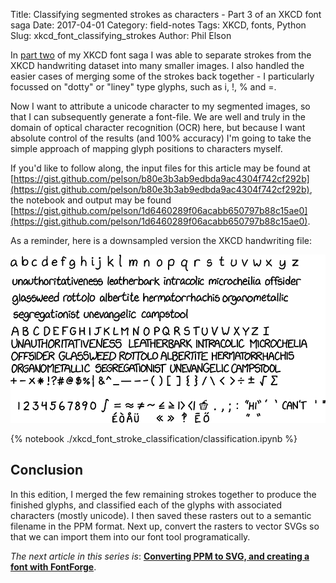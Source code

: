 Title: Classifying segmented strokes as characters - Part 3 of an XKCD font saga
Date: 2017-04-01
Category: field-notes
Tags: XKCD, fonts, Python
Slug: xkcd_font_classifying_strokes
Author: Phil Elson

In [part two]({filename}/field_notes/xkcd_font_pt2.md) of my XKCD font saga I was able to separate strokes from the XKCD
handwriting dataset into many smaller images. I also handled the easier cases of merging some of the strokes back together - I particularly
focussed on "dotty" or "liney" type glyphs, such as i, !, % and =.

Now I want to attribute a unicode character to my segmented images, so that I can subsequently generate a font-file. 
We are well and truly in the domain of optical character recognition (OCR) here, but because I want absolute control of the results
(and 100% accuracy) I'm going to take the simple approach of mapping glyph positions to characters myself.

<!-- PELICAN_END_SUMMARY -->

If you'd like to follow along, the input files for this article may be found at [https://gist.github.com/pelson/b80e3b3ab9edbda9ac4304f742cf292b](https://gist.github.com/pelson/b80e3b3ab9edbda9ac4304f742cf292b), the notebook and output may be found [https://gist.github.com/pelson/1d6460289f06acabb650797b88c15ae0](https://gist.github.com/pelson/1d6460289f06acabb650797b88c15ae0).

As a reminder, here is a downsampled version the XKCD handwriting file:

![XKCD handwriting](./../../images/xkcd-font/full-small.png)

{% notebook ./xkcd_font_stroke_classification/classification.ipynb %}


## Conclusion

In this edition, I merged the few remaining strokes together to produce the finished glyphs, and classified each of the glyphs with associated
characters (mostly unicode). I then saved these rasters out to a semantic filename in the PPM format. Next up, convert the rasters to vector SVGs
so that we can import them into our font tool programatically.


*The next article in this series is*: **[Converting PPM to SVG, and creating a font with FontForge]({filename}/field_notes/xkcd_font_pt4.md)**.
